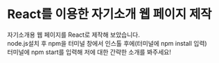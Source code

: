 # React를 이용한 자기소개 웹 페이지 제작
자기소개용 웹 페이지를 React로 제작해 보았습니다.<br/>
node.js설치 후 npm을 터미널 창에서 인스톨 후에(터미널에 npm install 입력)<br/>
터미널에 npm start를 입력해 저에 대한 간략한 소개를 봐주세요!
